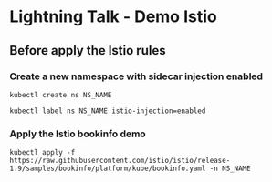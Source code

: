 # Lightning Talk - Demo Istio

## Before apply the Istio rules

### Create a new namespace with sidecar injection enabled

```
kubectl create ns NS_NAME
```


```
kubectl label ns NS_NAME istio-injection=enabled
```

### Apply the Istio bookinfo demo

```
kubectl apply -f https://raw.githubusercontent.com/istio/istio/release-1.9/samples/bookinfo/platform/kube/bookinfo.yaml -n NS_NAME
```

